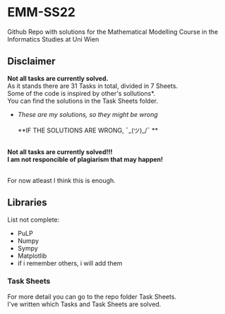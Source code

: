 # EMM-SS22
Github Repo with solutions for the Mathematical Modelling Course in the Informatics Studies at Uni Wien

## Disclaimer
**Not all tasks are currently solved.** <br>
As it stands there are 31 Tasks in total, divided in 7 Sheets. <br>
Some of the code is inspired by other's sollutions*. <br>
You can find the solutions in the Task Sheets folder. <br>

* *These are my solutions, so they might be wrong* <br><br>
**IF THE SOLUTIONS ARE WRONG, ¯\_(ツ)_/¯ ** <br><br>

**Not all tasks are currently solved!!!** <br>
**I am not responcible of plagiarism that may happen!** <br><br>

For now atleast I think this is enough. <br>

## Libraries
List not complete:
- PuLP
- Numpy
- Sympy
- Matplotlib
- if i remember others, i will add them


### Task Sheets
For more detail you can go to the repo folder Task Sheets. <br>
I've written which Tasks and Task Sheets are solved.
